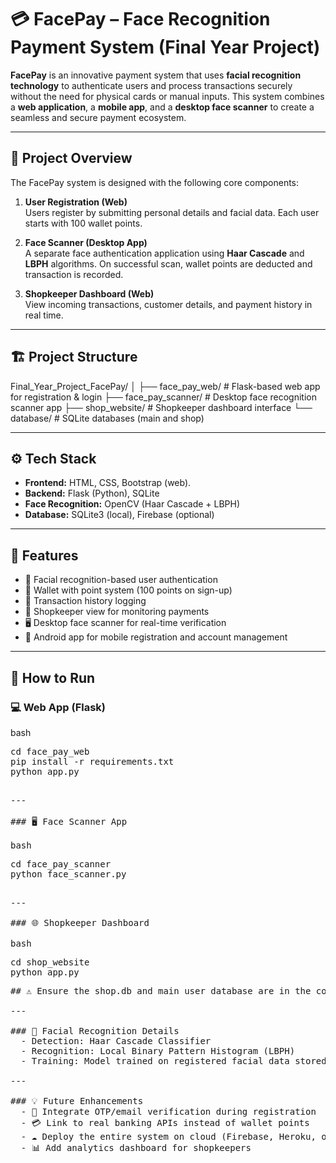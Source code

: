 # 💳 FacePay – Face Recognition Payment System (Final Year Project)

**FacePay** is an innovative payment system that uses **facial recognition technology** to authenticate users and process transactions securely without the need for physical cards or manual inputs. This system combines a **web application**, a **mobile app**, and a **desktop face scanner** to create a seamless and secure payment ecosystem.

---

## 🧠 Project Overview

The FacePay system is designed with the following core components:

1. **User Registration (Web)**  
   Users register by submitting personal details and facial data. Each user starts with 100 wallet points.

2. **Face Scanner (Desktop App)**  
   A separate face authentication application using **Haar Cascade** and **LBPH** algorithms. On successful scan, wallet points are deducted and transaction is recorded.

3. **Shopkeeper Dashboard (Web)**  
   View incoming transactions, customer details, and payment history in real time.

---

## 🏗️ Project Structure
Final_Year_Project_FacePay/
│
├── face_pay_web/ # Flask-based web app for registration & login
├── face_pay_scanner/ # Desktop face recognition scanner app
├── shop_website/ # Shopkeeper dashboard interface
└── database/ # SQLite databases (main and shop)


---

## ⚙️ Tech Stack

- **Frontend:** HTML, CSS, Bootstrap (web).
- **Backend:** Flask (Python), SQLite
- **Face Recognition:** OpenCV (Haar Cascade + LBPH)
- **Database:** SQLite3 (local), Firebase (optional)

---

## 🔐 Features

- 👤 Facial recognition-based user authentication
- 💼 Wallet with point system (100 points on sign-up)
- 🧾 Transaction history logging
- 🛒 Shopkeeper view for monitoring payments
- 🖥️ Desktop face scanner for real-time verification
- 📱 Android app for mobile registration and account management

---

## 🚀 How to Run

### 💻 Web App (Flask)

bash
<Pre>
cd face_pay_web
pip install -r requirements.txt
python app.py
<pre>
  
---
  
### 🖥️ Face Scanner App
  
bash
<pre>
cd face_pay_scanner
python face_scanner.py
<pre>

---
  
### 🌐 Shopkeeper Dashboard

bash
<pre>
cd shop_website
python app.py
<pre>
## ⚠️ Ensure the shop.db and main user database are in the correct paths.

---
  
### 🧪 Facial Recognition Details
  - Detection: Haar Cascade Classifier
  - Recognition: Local Binary Pattern Histogram (LBPH)
  - Training: Model trained on registered facial data stored in trainer.yml

---
  
### 💡 Future Enhancements
  - 🔐 Integrate OTP/email verification during registration
  - 💳 Link to real banking APIs instead of wallet points
  - ☁️ Deploy the entire system on cloud (Firebase, Heroku, or AWS)
  - 📊 Add analytics dashboard for shopkeepers

